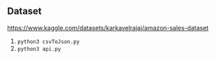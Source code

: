 ## Dataset

https://www.kaggle.com/datasets/karkavelrajaj/amazon-sales-dataset

1. `python3 csvToJson.py`
2. `python3 api.py`

